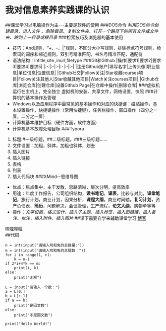 # 我对信息素养实践课的认识  

##课堂学习以电脑操作为主---主要是软件的使用
###DOS命令
*利用DOS命令创建目录、进入文件 、删除目录、复制文件夹、打开一个路径下的所有文件或文件夹、跳到上一目录或根目录*
###检索技巧及浏览器的基本使用
- 技巧：And规则，“+、-、|”规则，不区分大小写规则，排除标点符号规则，检索词的词序和邻近规则，双引号精准匹配，书名号精准匹配，通配符
- 语法结构：Intitle,site ,inurl,filetype
###Git和Github
|操作|要求1|要求2|要求3|要求4|要求5|
|:-:|:-|:-|:-|:-|:-|
|注册Github账户|填写名字|上传头像|职业信息|单位信息|位置信息|
|Github社交|Follow关注|Star收藏courses项目|Follow关注其他人|Star收藏其他项目|Watch关注courses项目|
|Github仓库|浏览仓库|创建仓库|设置Github Page|在仓库中操作|删除仓库|
###虚拟机 
运行在主机上，完全独立
虚拟机的安装、共享文件，网络设置，快照 
###计算机的基本操作及管理
- Windows以及应用程序中最常见的基本操作和对应的快捷键：磁贴操作，基本设置操作，快捷键操作（常用快捷键），任务栏操作，窗口操作（四分之一屏，二分之一屏）
- 计算机基本维护目标（硬件方面，软件方面）
- 计算机基本故障处理目标
###Typora
1. 标题:#一级标题，##二级标题，###三级标题......
2. 文件设置：加粗，斜体，加粗也斜体，划去
3. 插入图片
4. 插入链接
5. 表格
6. 列表
7. 插入代码块
###XMind--思维导图 
- 优点：焦点集中，主干发散，思路清晰，层次分明，提高效率
- 用途：年度工作报告，公司组织结构，**读书笔记**，**课表**，比较与对比，**课堂笔记**，旅行计划，商业计划，因果分析，**课程大纲**，商业时间轴，**复习计划**，资产负债表，**简历**，问题解决，会议管理，生产流程，**论文大纲**，购物单等等
- 操作：*文字设置，格式设计，插入子主题，插入标签，插入超链接，插入备注、批注，插入附件，插入图片*
##课下需要自学来辅助课堂学习
[博客](https://blog.csdn.net/)

[哔哩哔哩](https://www.bilibili.com/)  
##代码
```
n = int(input("请输入鸡和兔的总数量:"))
m = int(input("请输入鸡和兔的总腿数："))
for i in range(1, n):
    k = n-i
if 2*i+4*k == m:
    print(i, k)
else:
    print("无解")
```
```
L = input("请输入一个数：")
a = L[0:]
b = L[:-1]
if a == b:
    print("是回文数")
else:
    print("不是回文数")
```
`print("Hello World!")`





